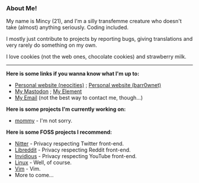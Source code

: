 ### About Me!

My name is Mincy (21), and I'm a silly transfemme creature who doesn't take (almost) anything seriously.
Coding included.

I mostly just contribute to projects by reporting bugs, giving translations and very rarely do something on my own.

I love cookies (not the web ones, chocolate cookies) and strawberry milk.

---

**Here is some links if you wanna know what I'm up to:**
- [Personal website (neocities)](https://mincy.neocities.org/) ; [Personal website (barr0wnet)](https://alphamethyl.barr0w.net/~sleepybunny/)
- [My Mastodon](https://tech.lgbt/@sleepybunny/) ; [My Element](https://matrix.to/#/@sleepybunny:matrix.org/)
- [My Email](mailto:sleepymincy@proton.me) (not the best way to contact me, though...)

**Here is some projects I'm currently working on:**
- [mommy](https://github.com/sleepymincy/mommy) - I'm not sorry.

**Here is some FOSS projects I recommend:**
- [Nitter](https://github.com/zedeus/nitter) - Privacy respecting Twitter front-end.
- [Libreddit](https://github.com/libreddit/libreddit) - Privacy respecting Reddit front-end.
- [Invidious](https://github.com/iv-org/invidious) - Privacy respecting YouTube front-end.
- [Linux](https://github.com/torvalds/linux) - Well, of course.
- [Vim](https://github.com/vim/vim) - Vim.
- More to come...
